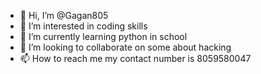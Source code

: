 - 👋 Hi, I’m @Gagan805
- 👀 I’m interested in coding skills
- 🌱 I’m currently learning python in school
- 💞️ I’m looking to collaborate on some about hacking
- 📫 How to reach me my contact number is 8059580047

<!---
Gagan805/Gagan805 is a ✨ special ✨ repository because its `README.md` (this file) appears on your GitHub profile.
You can click the Preview link to take a look at your changes.
--->
